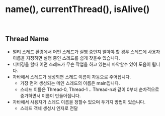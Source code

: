 # name(), currentThread(), isAlive()


</br>

## Thread Name
* 멀티 스레드 환경에서 어떤 스레드가 실행 중인지 알아야 할 경우 스레드에 사용자 이름을 지정하면 실행 중인 스레드를 쉽게 찾을수 있습니다.
* 디버깅을 할때 어떤 스레드가 무슨 작업을 하고 있는지 파악할수 있어 도움이 됩니다.
* 자바에서 스레드가 생성되면 스레드 이름이 자동으로 주어집니다.
    * 가장 먼저 생성되는 메인 스레드의 이름은 main입니다.
    * 스레드 이름은 Thread-0, Thread-1 .. Thread-n과 같이 0부터 순차적으로 증가하면서 이름이 만들어집니다.
* 자바에서 사용자가 스레드 이름을 정할수 있으며 두가지 방법이 있습니다.
    * 스레드 객체 생성시 인자로 전달


